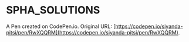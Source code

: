 # SPHA_SOLUTIONS

A Pen created on CodePen.io. Original URL: [https://codepen.io/siyanda-pitsi/pen/RwXQQRM](https://codepen.io/siyanda-pitsi/pen/RwXQQRM).

